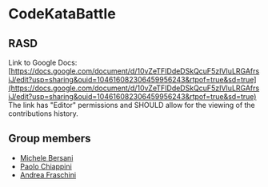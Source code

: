 # CodeKataBattle

## RASD
Link to Google Docs: [https://docs.google.com/document/d/10vZeTFIDdeDSkQcuF5zIVIuLRGAfrsiJ/edit?usp=sharing&ouid=104616082306459956243&rtpof=true&sd=true](https://docs.google.com/document/d/10vZeTFIDdeDSkQcuF5zIVIuLRGAfrsiJ/edit?usp=sharing&ouid=104616082306459956243&rtpof=true&sd=true)
The link has "Editor" permissions and SHOULD allow for the viewing of the contributions history. 

## Group members 
- [Michele Bersani](https://github.com/MikiBersa) 
- [Paolo Chiappini](https://github.com/paolo-chiappini)
- [Andrea Fraschini](https://github.com/Andrea01Fraschini)

